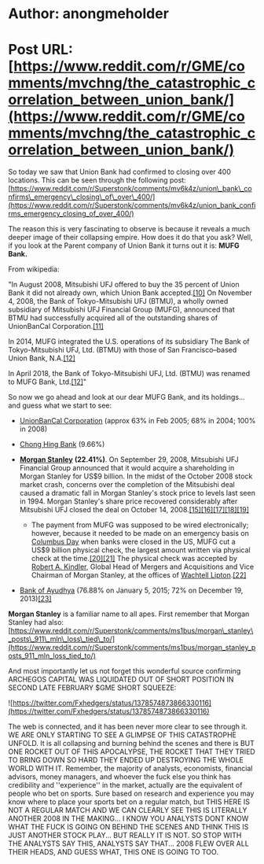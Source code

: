 # Author: anongmeholder
# Post URL: [https://www.reddit.com/r/GME/comments/mvchng/the_catastrophic_correlation_between_union_bank/](https://www.reddit.com/r/GME/comments/mvchng/the_catastrophic_correlation_between_union_bank/)


 So today we saw that Union Bank had confirmed to closing over 400 locations. This can be seen through the following post: [https://www.reddit.com/r/Superstonk/comments/mv6k4z/union\_bank\_confirms\_emergency\_closing\_of\_over\_400/](https://www.reddit.com/r/Superstonk/comments/mv6k4z/union_bank_confirms_emergency_closing_of_over_400/)

The reason this is very fascinating to observe is because it reveals a much deeper image of their collapsing empire. How does it do that you ask? Well, if you look at the Parent company of Union Bank it turns out it is: **MUFG Bank.**

From wikipedia:

"In August 2008, Mitsubishi UFJ offered to buy the 35 percent of Union Bank it did not already own, which Union Bank accepted.[\[10\]](https://en.wikipedia.org/wiki/MUFG_Union_Bank#cite_note-10) On November 4, 2008, the Bank of Tokyo-Mitsubishi UFJ (BTMU), a wholly owned subsidiary of Mitsubishi UFJ Financial Group (MUFG), announced that BTMU had successfully acquired all of the outstanding shares of UnionBanCal Corporation.[\[11\]](https://en.wikipedia.org/wiki/MUFG_Union_Bank#cite_note-11)

In 2014, MUFG integrated the U.S. operations of its subsidiary The Bank of Tokyo-Mitsubishi UFJ, Ltd. (BTMU) with those of San Francisco–based Union Bank, N.A.[\[12\]](https://en.wikipedia.org/wiki/MUFG_Union_Bank#cite_note-MUFGAmericas-12)

In April 2018, the Bank of Tokyo-Mitsubishi UFJ, Ltd. (BTMU) was renamed to MUFG Bank, Ltd.[\[12\]](https://en.wikipedia.org/wiki/MUFG_Union_Bank#cite_note-MUFGAmericas-12)"

So now we go ahead and look at our dear MUFG Bank, and its holdings... and guess what we start to see:

* [UnionBanCal Corporation](https://en.wikipedia.org/wiki/UnionBanCal_Corporation) (approx 63% in Feb 2005; 68% in 2004; 100% in 2008)
* [Chong Hing Bank](https://en.wikipedia.org/wiki/Chong_Hing_Bank) (9.66%)
* [**Morgan Stanley**](https://en.wikipedia.org/wiki/Morgan_Stanley) **(22.41%)**. On September 29, 2008, Mitsubishi UFJ Financial Group announced that it would acquire a shareholding in Morgan Stanley for US$9 billion. In the midst of the October 2008 stock market crash, concerns over the completion of the Mitsubishi deal caused a dramatic fall in Morgan Stanley's stock price to levels last seen in 1994. Morgan Stanley's share price recovered considerably after Mitsubishi UFJ closed the deal on October 14, 2008.[\[15\]](https://en.wikipedia.org/wiki/MUFG_Bank#cite_note-MS-TMSF-01-15)[\[16\]](https://en.wikipedia.org/wiki/MUFG_Bank#cite_note-MS-TMSF-02-16)[\[17\]](https://en.wikipedia.org/wiki/MUFG_Bank#cite_note-MS-TMSF-03-17)[\[18\]](https://en.wikipedia.org/wiki/MUFG_Bank#cite_note-MS-TMSF-04-18)[\[19\]](https://en.wikipedia.org/wiki/MUFG_Bank#cite_note-MS-TMSF-05-19)  

   * The payment from MUFG was supposed to be wired electronically; however, because it needed to be made on an emergency basis on [Columbus Day](https://en.wikipedia.org/wiki/Columbus_Day#United_States_observance) when banks were closed in the US, MUFG cut a US$9 billion physical check, the largest amount written via physical check at the time.[\[20\]](https://en.wikipedia.org/wiki/MUFG_Bank#cite_note-20)[\[21\]](https://en.wikipedia.org/wiki/MUFG_Bank#cite_note-21) The physical check was accepted by [Robert A. Kindler](https://en.wikipedia.org/wiki/Robert_A._Kindler), Global Head of Mergers and Acquisitions and Vice Chairman of Morgan Stanley, at the offices of [Wachtell Lipton](https://en.wikipedia.org/wiki/Wachtell,_Lipton,_Rosen_%26_Katz).[\[22\]](https://en.wikipedia.org/wiki/MUFG_Bank#cite_note-22)
* [Bank of Ayudhya](https://en.wikipedia.org/wiki/Bank_of_Ayudhya) (76.88% on January 5, 2015; 72% on December 19, 2013)[\[23\]](https://en.wikipedia.org/wiki/MUFG_Bank#cite_note-23)

**Morgan Stanley** is a familiar name to all apes. First remember that Morgan Stanley had also: [https://www.reddit.com/r/Superstonk/comments/ms1bus/morgan\_stanley\_posts\_911\_mln\_loss\_tied\_to/](https://www.reddit.com/r/Superstonk/comments/ms1bus/morgan_stanley_posts_911_mln_loss_tied_to/)

And most importantly let us not forget this wonderful source confirming ARCHEGOS CAPITAL WAS LIQUIDATED OUT OF SHORT POSITION IN SECOND LATE FEBRUARY $GME SHORT SQUEEZE:

![https://twitter.com/Fxhedgers/status/1378574873866330116](https://twitter.com/Fxhedgers/status/1378574873866330116)

The web is connected, and it has been never more clear to see through it. WE ARE ONLY STARTING TO SEE A GLIMPSE OF THIS CATASTROPHE UNFOLD. It is all collapsing and burning behind the scenes and there is BUT ONE ROCKET OUT OF THIS APOCALYPSE, THE ROCKET THAT THEY TRIED TO BRING DOWN SO HARD THEY ENDED UP DESTROYING THE WHOLE WORLD WITH IT. Remember, the majority of analysts, economists, financial advisors, money managers, and whoever the fuck else you think has credibility and ''experience'' in the market, actually are the equivalent of people who bet on sports. Sure based on research and experience you may know where to place your sports bet on a regular match, but THIS HERE IS NOT A REGULAR MATCH AND WE CAN CLEARLY SEE THIS IS LITERALLY ANOTHER 2008 IN THE MAKING... I KNOW YOU ANALYSTS DONT KNOW WHAT THE FUCK IS GOING ON BEHIND THE SCENES AND THINK THIS IS JUST ANOTHER STOCK PLAY... BUT REALLY IT IS NOT. SO STOP WITH THE ANALYSTS SAY THIS, ANALYSTS SAY THAT... 2008 FLEW OVER ALL THEIR HEADS, AND GUESS WHAT, THIS ONE IS GOING TO TOO.